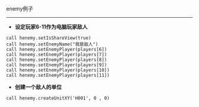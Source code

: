 enemy例子

---

* **设定玩家6-11作为电脑玩家敌人**
```
call henemy.setIsShareView(true)
call henemy.setEnemyName("我是敌人")
call henemy.setEnemyPlayer(players[6])
call henemy.setEnemyPlayer(players[7])
call henemy.setEnemyPlayer(players[8])
call henemy.setEnemyPlayer(players[9])
call henemy.setEnemyPlayer(players[10])
call henemy.setEnemyPlayer(players[11])
```

* **创建一个敌人的单位**
```
call henemy.createUnitXY('H001', 0 , 0)
```

